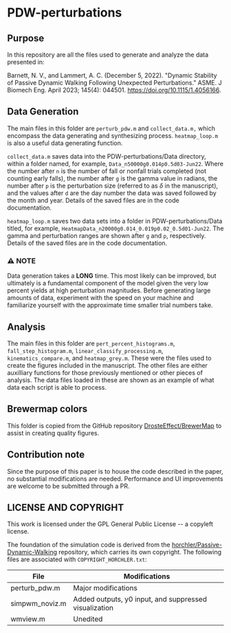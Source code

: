# PDW-perturbations

## Purpose
In this repository are all the files used to generate and analyze the data 
presented in:

Barnett, N. V., and Lammert, A. C. (December 5, 2022). "Dynamic Stability of Passive Dynamic Walking Following Unexpected Perturbations." ASME. J Biomech Eng. April 2023; 145(4): 044501. 
https://doi.org/10.1115/1.4056166.

## Data Generation 
The main files in this folder are `perturb_pdw.m` and `collect_data.m,` which 
encompass the data generating and synthesizing process. `heatmap_loop.m`
is also a useful data generating function.

`collect_data.m` saves data into the 
PDW-perturbations/Data directory, within a folder named, for example,
`Data_n50000g0.014p0.5d03-Jun22`. Where the number after `n` is the number
of fall or nonfall trials completed (not counting early falls), the number 
after `g` is the gamma value in radians, the number after `p` is 
the perturbation size (referred to as $\delta$ in the manuscript), and the
values after `d` are the day number the data was saved followed by the month and year.
Details of the saved files are in the code documentation.

`heatmap_loop.m` saves two data sets into a folder in PDW-perturbations/Data
titled, for example, `HeatmapData_n20000g0.014_0.019p0.02_0.5d01-Jun22`.
The gamma and perturbation ranges are shown after `g` and `p`, respectively.
Details of the saved files are in the code documentation.

### :warning: NOTE
Data generation takes a **LONG** time. This most likely can be improved, 
but ultimately is a fundamental component of the model given the very low percent yields
at high perturbation magnitudes. Before generating large amounts of data, 
experiment with the speed on your machine and familiarize yourself with the approximate time
smaller trial numbers take. 

## Analysis
The main files in this folder are `pert_percent_histograms.m`,
 `fall_step_histogram.m`, `linear_classify_processing.m`,
 `kinematics_compare.m`, and `heatmap_grey.m`. 
These were the files used to create the figures included in the manuscript. 
The other files are either auxilliary functions for those previously mentioned
or other pieces of analysis. The data files loaded in these are shown as an example of
what data each script is able to process.

## Brewermap colors
This folder is copied from the GitHub repository [DrosteEffect/BrewerMap](https://github.com/DrosteEffect/BrewerMap) to assist in creating quality figures.

## Contribution note
Since the purpose of this paper is to house the code described in the paper, no substantial modifications are needed. 
Performance and UI improvements are welcome to be submitted through a PR.

## LICENSE AND COPYRIGHT
This work is licensed under the GPL General Public License -- a copyleft license. 

The foundation of the simulation code is derived from the [horchler/Passive-Dynamic-Walking](https://github.com/horchler/Passive-Dynamic-Walking) repository, which carries its own copyright.
The following files are associated with `COPYRIGHT_HORCHLER.txt`:

| File | Modifications |
| ---- | ------------- |
| perturb_pdw.m | Major modifications |
| simpwm_noviz.m | Added outputs, y0 input, and suppressed visualization |
| wmview.m | Unedited |
